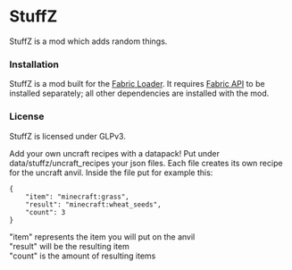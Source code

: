 # StuffZ
StuffZ is a mod which adds random things.

### Installation
StuffZ is a mod built for the [Fabric Loader](https://fabricmc.net/). It requires [Fabric API](https://www.curseforge.com/minecraft/mc-mods/fabric-api) to be installed separately; all other dependencies are installed with the mod.

### License
StuffZ is licensed under GLPv3.

Add your own uncraft recipes with a datapack!
Put under data/stuffz/uncraft_recipes your json files.
Each file creates its own recipe for the uncraft anvil.
Inside the file put for example this:
```
{
    "item": "minecraft:grass",
    "result": "minecraft:wheat_seeds",
    "count": 3
}
```
"item" represents the item you will put on the anvil\
"result" will be the resulting item\
"count" is the amount of resulting items
